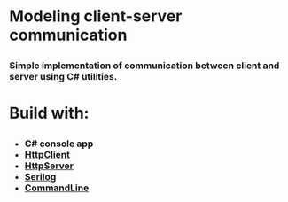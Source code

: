 # <p styles='text-align: center;'>Modeling client-server communication</p>
### <p styles='text-align: center;'>Simple implementation of communication between client and server using C# utilities.</p>
# <p styles='text-align: center;'>Build with:</p>
### <p styles='text-align: center;'><ul><li>C# console app</li><li>[HttpClient](https://learn.microsoft.com/en-us/dotnet/api/system.net.http.httpclient?view=net-7.0)</li><li>[HttpServer](https://zetcode.com/csharp/httplistener/)</li><li>[Serilog](https://serilog.net/)</li><li>[CommandLine](https://github.com/commandlineparser/commandline)</li></ul></p>
